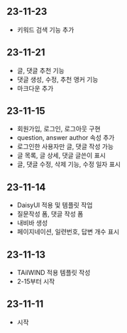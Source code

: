 ## 23-11-23
- 키워드 검색 기능 추가

## 23-11-21
- 글, 댓글 추천 기능
- 댓글 생성, 수정, 추천 앵커 기능
- 마크다운 추가

## 23-11-15
- 회원가입, 로그인, 로그아웃 구현
- question, answer author 속성 추가
- 로그인한 사용자만 글, 댓글 작성 가능
- 글 목록, 글 상세, 댓글 글쓴이 표시
- 글, 댓글 수정, 삭제 기능, 수정 일자 표시

## 23-11-14
- DaisyUI 적용 및 템플릿 작업
- 질문작성 폼, 댓글 작성 폼
- 내비바 생성
- 페이지네이션, 일련번호, 답변 개수 표시

## 23-11-13
- TAilWIND 적용 템플릿 작성
- 2-15부터 시작

## 23-11-11
- 시작
